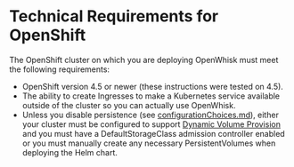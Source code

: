 <!--
#
# Licensed to the Apache Software Foundation (ASF) under one or more
# contributor license agreements.  See the NOTICE file distributed with
# this work for additional information regarding copyright ownership.
# The ASF licenses this file to You under the Apache License, Version 2.0
# (the "License"); you may not use this file except in compliance with
# the License.  You may obtain a copy of the License at
#
#     http://www.apache.org/licenses/LICENSE-2.0
#
# Unless required by applicable law or agreed to in writing, software
# distributed under the License is distributed on an "AS IS" BASIS,
# WITHOUT WARRANTIES OR CONDITIONS OF ANY KIND, either express or implied.
# See the License for the specific language governing permissions and
# limitations under the License.
#
-->

# Technical Requirements for OpenShift

The OpenShift cluster on which you are deploying OpenWhisk must meet
the following requirements:
* OpenShift version 4.5 or newer (these instructions were tested on 4.5).
* The ability to create Ingresses to make a Kubernetes service
  available outside of the cluster so you can actually use OpenWhisk.
* Unless you disable persistence (see
  [configurationChoices.md](configurationChoices.md)),
  either your cluster must be configured to support [Dynamic Volume
  Provision](https://kubernetes.io/docs/concepts/storage/dynamic-provisioning/)
  and you must have a DefaultStorageClass admission controller enabled
  or you must manually create any necessary PersistentVolumes when
  deploying the Helm chart.
